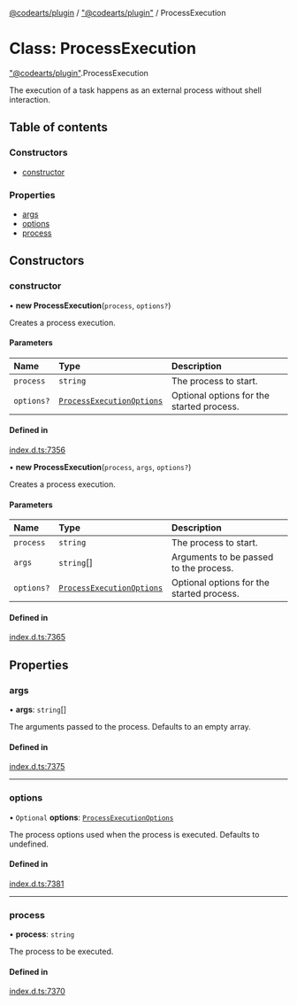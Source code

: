 [@codearts/plugin](../README.md) / ["@codearts/plugin"](../modules/_codearts_plugin_.md) / ProcessExecution

# Class: ProcessExecution

["@codearts/plugin"](../modules/_codearts_plugin_.md).ProcessExecution

The execution of a task happens as an external process
without shell interaction.

## Table of contents

### Constructors

- [constructor](codearts_plugin_.ProcessExecution.md#constructor)

### Properties

- [args](codearts_plugin_.ProcessExecution.md#args)
- [options](codearts_plugin_.ProcessExecution.md#options)
- [process](codearts_plugin_.ProcessExecution.md#process)

## Constructors

### constructor

• **new ProcessExecution**(`process`, `options?`)

Creates a process execution.

#### Parameters

| Name | Type | Description |
| :------ | :------ | :------ |
| `process` | `string` | The process to start. |
| `options?` | [`ProcessExecutionOptions`](../interfaces/codearts_plugin_.ProcessExecutionOptions.md) | Optional options for the started process. |

#### Defined in

[index.d.ts:7356](https://github.com/xyz-fish/cloudide-plugin-api/blob/9927cd6/index.d.ts#L7356)

• **new ProcessExecution**(`process`, `args`, `options?`)

Creates a process execution.

#### Parameters

| Name | Type | Description |
| :------ | :------ | :------ |
| `process` | `string` | The process to start. |
| `args` | `string`[] | Arguments to be passed to the process. |
| `options?` | [`ProcessExecutionOptions`](../interfaces/codearts_plugin_.ProcessExecutionOptions.md) | Optional options for the started process. |

#### Defined in

[index.d.ts:7365](https://github.com/xyz-fish/cloudide-plugin-api/blob/9927cd6/index.d.ts#L7365)

## Properties

### args

• **args**: `string`[]

The arguments passed to the process. Defaults to an empty array.

#### Defined in

[index.d.ts:7375](https://github.com/xyz-fish/cloudide-plugin-api/blob/9927cd6/index.d.ts#L7375)

___

### options

• `Optional` **options**: [`ProcessExecutionOptions`](../interfaces/codearts_plugin_.ProcessExecutionOptions.md)

The process options used when the process is executed.
Defaults to undefined.

#### Defined in

[index.d.ts:7381](https://github.com/xyz-fish/cloudide-plugin-api/blob/9927cd6/index.d.ts#L7381)

___

### process

• **process**: `string`

The process to be executed.

#### Defined in

[index.d.ts:7370](https://github.com/xyz-fish/cloudide-plugin-api/blob/9927cd6/index.d.ts#L7370)
